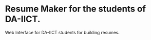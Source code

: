 # Resume Maker for the students of DA-IICT.
Web Interface for DA-IICT students for building resumes.
